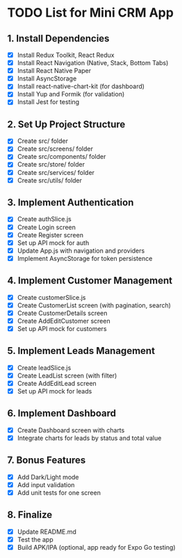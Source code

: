 # TODO List for Mini CRM App

## 1. Install Dependencies
- [x] Install Redux Toolkit, React Redux
- [x] Install React Navigation (Native, Stack, Bottom Tabs)
- [x] Install React Native Paper
- [x] Install AsyncStorage
- [x] Install react-native-chart-kit (for dashboard)
- [x] Install Yup and Formik (for validation)
- [x] Install Jest for testing

## 2. Set Up Project Structure
- [x] Create src/ folder
- [x] Create src/screens/ folder
- [x] Create src/components/ folder
- [x] Create src/store/ folder
- [x] Create src/services/ folder
- [x] Create src/utils/ folder

## 3. Implement Authentication
- [x] Create authSlice.js
- [x] Create Login screen
- [x] Create Register screen
- [x] Set up API mock for auth
- [x] Update App.js with navigation and providers
- [x] Implement AsyncStorage for token persistence

## 4. Implement Customer Management
- [x] Create customerSlice.js
- [x] Create CustomerList screen (with pagination, search)
- [x] Create CustomerDetails screen
- [x] Create AddEditCustomer screen
- [x] Set up API mock for customers

## 5. Implement Leads Management
- [x] Create leadSlice.js
- [x] Create LeadList screen (with filter)
- [x] Create AddEditLead screen
- [x] Set up API mock for leads

## 6. Implement Dashboard
- [x] Create Dashboard screen with charts
- [x] Integrate charts for leads by status and total value

## 7. Bonus Features
- [x] Add Dark/Light mode
- [x] Add input validation
- [x] Add unit tests for one screen

## 8. Finalize
- [x] Update README.md
- [x] Test the app
- [x] Build APK/IPA (optional, app ready for Expo Go testing)
